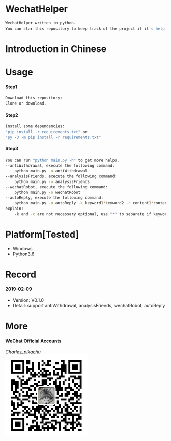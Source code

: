 # WechatHelper
```sh
WechatHelper written in python.  
You can star this repository to keep track of the project if it's helpful for you, thank you for your support.
```

# Introduction in Chinese


# Usage
#### Step1
```sh
Download this repository:
Clone or download.
```
#### Step2
```sh
Install some dependencies:  
"pip install -r requirements.txt" or  
"py -3 -m pip install -r requirements.txt"  
```
#### Step3
```sh
You can run "python main.py -h" to get more helps.
--antiWithdrawal, execute the following command:
	python main.py -o antiWithdrawal
--analysisFriends, execute the following command:
	python main.py -o analysisFriends
--wechatRobot, execute the following command:
	python main.py -o wechatRobot
--autoReply, execute the following command:
	python main.py -o autoReply -k keyword1*keyword2 -c content1*content2
explain:
	-k and -c are not necessary optional, use "*" to separate if keywords/contents is more than one.
```

# Platform[Tested]
- Windows  
- Python3.6  

# Record
#### 2019-02-09
- Version: V0.1.0  
- Detail: support antiWithdrawal, analysisFriends, wechatRobot, autoReply

# More
#### WeChat Official Accounts
*Charles_pikachu*  
![img](pikachu.jpg)